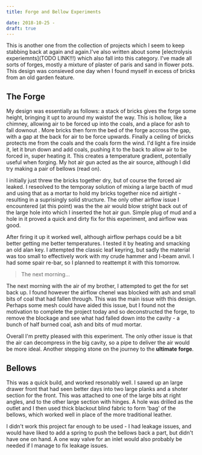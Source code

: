 ```yaml
---
title: Forge and Bellow Experiments

date: 2018-10-25 -
draft: true
---
```


This is another one from the collection of projects which I seem to keep stabbing back at again and again.I've also written about some [electrolysis experiemnts](TODO LINK!!!) which also fall into this category. I've made all sorts of forges, mostly a mixture of plaster of paris and sand in flower pots. This design was consieved one day when I found myself in excess of bricks from an old garden feature.

## The Forge

My design was essentially as follows: a stack of bricks gives the forge some height, bringing it upt to around my waistof the way. This is hollow, like a chimney, allowing air to be forced up into the coals, and a place for ash to fall downout . More bricks then form the bed of the forge accross the gap, with a gap at the back for air to be force upwards. Finally a ceiling of bricks protects me from the coals and the coals form the wind. I'd light a fire inside it, let it brun down and add coals, pushing it to the back to allow air to be forced in, super heating it. This creates a temperature gradient, potentially useful when forging. My hot air gun acted as the air source, although I did try making a pair of bellows (read on).

I initially just threw the bricks together dry, but of course the forced air leaked. I reseolved to the temporay solution of mixing a large bacth of mud and using that as a mortar to hold my bricks together nice nd airtight - resulting in a suprisingly solid structure. The only other airflow issue I encountered (at this point) was the the air would blow stright back out of the large hole into which I inserted the hot air gun. Simple plug of mud and a hole in it proved a quick and dirty fix for this experiment, and airflow was good.

After firing it up it worked well, although airflow perhaps could be a bit better getting me better temperatures. I tested it by heating and smacking an old alan key. I attempted the classic leaf keyring, but sadly the material was too small to effectively work with my crude hammer and I-beam anvil. I had some spair re-bar, so I planned to reattempt it with this tomorrow.

> The next morning...

The next morning with the air of my brother, I attempted to get the for set back up. I found however the airflow chenel was blocked with ash and small bits of coal that had fallen through. This was the main issue with this design. Perhaps some mesh could have aided this issue, but I found not the motivation to complete the project today and so deconstructed the forge, to remove the blockage and see what had falled down into the cavity - a bunch of half burned coal, ash and bits of mud mortar.

Overall I'm pretty pleased with this experiment. The only other issue is that the air can decompress in the big cavity, so a pipe to deliver the air would be more ideal. Another stepping stone on the journey to the **ultimate forge**.

## Bellows

This was a quick build, and worked resonably well. I sawed up an large drawer front that had seen better days into two large planks and a shoter section for the front. This was attached to one of the large bits at right angles, and to the other large section with hinges. A hole was drilled as the outlet and I then used thick blackout blind fabric to form 'bag' of the bellows, which worked well in place of the more traditional leather.

I didn't work this project far enough to be used - I had leakage issues, and would have liked to add a spring to push the bellows back a part, but didn't have one on hand. A one way valve for an inlet would also probably be needed if I manage to fix leakage issues.
